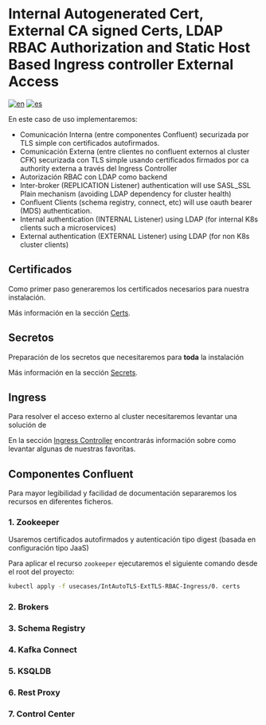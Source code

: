 # Internal Autogenerated Cert, External CA signed Certs, LDAP RBAC Authorization and Static Host Based Ingress controller External Access
[![en](https://img.shields.io/badge/lang-en-red.svg)](https://github.com/ogomezso/cfk-runbooks/blob/main/usecases/IntAutoTLS-ExtTLS-RBAC-Ingress/README.md)
[![es](https://img.shields.io/badge/lang-es-yellow.svg)](https://github.com/ogomezso/cfk-runbooks/blob/main/ussescases/IntAutoTLS-ExtTLS-RBAC-Ingress/README.es.md)

En este caso de uso implementaremos:

- Comunicación Interna (entre componentes Confluent) securizada por TLS simple con certificados autofirmados.
- Comunicación Externa (entre clientes no confluent externos al cluster CFK) securizada con TLS simple usando certificados firmados por ca authority externa a través del Ingress Controller
- Autorización RBAC con LDAP como backend
- Inter-broker (REPLICATION Listener) authentication will use SASL_SSL Plain mechanism (avoiding LDAP dependency for cluster health)
- Confluent Clients (schema registry, connect, etc) will use oauth bearer (MDS) authentication.
- Internal authentication (INTERNAL Listener) using LDAP (for internal K8s clients such a microservices)
- External authentication (EXTERNAL Listener) using LDAP (for non K8s cluster clients)

## Certificados

Como primer paso generaremos los certificados necesarios para nuestra instalación.

Más información en la sección [Certs](https://github.com/ogomezso/cfk-runbooks/blob/main/usecases/IntAutoTLS-ExtTLS-RBAC-Ingress/certs/README.es.md).

## Secretos

Preparación de los secretos que necesitaremos para **toda** la instalación

Más información en la sección  [Secrets](https://github.com/ogomezso/cfk-runbooks/blob/main/usecases/IntAutoTLS-ExtTLS-RBAC-Ingress/secrets/README.md).

## Ingress

Para resolver el acceso externo al cluster necesitaremos levantar una solución de

En la sección [Ingress Controller](https://github.com/ogomezso/cfk-runbooks/blob/main/ingress/README.md) encontrarás información sobre como levantar algunas de nuestras favoritas.

## Componentes Confluent

Para mayor legibilidad y facilidad de documentación separaremos los recursos en diferentes ficheros.

### 1. Zookeeper

Usaremos certificados autofirmados y autenticación tipo digest (basada en configuración tipo JaaS)

Para aplicar el recurso `zookeeper` ejecutaremos el siguiente comando desde el root del proyecto:

```bash
kubectl apply -f usecases/IntAutoTLS-ExtTLS-RBAC-Ingress/0. certs
```

### 2. Brokers

### 3. Schema Registry

### 4. Kafka Connect

### 5. KSQLDB

### 6. Rest Proxy

### 7. Control Center
